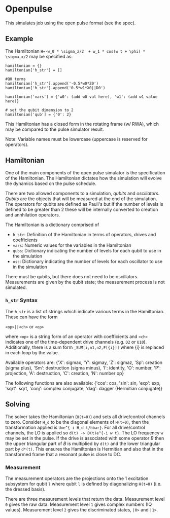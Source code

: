 # Openpulse

This simulates job using the open pulse format (see the spec).

## Example
The Hamiltonian `H=-w_0 * \sigma_z/2  + w_1 * cos(w t + \phi) * \sigma_x/2` may be specified as:
```
hamiltonian = {}
hamiltonian['h_str'] = []

#Q0 terms
hamiltonian['h_str'].append('-0.5*w0*Z0')
hamiltonian['h_str'].append('0.5*w1*X0||D0')

hamiltonian['vars'] = {'w0': (add w0 val here), 'w1': (add w1 value here)}

# set the qubit dimension to 2
hamiltonian['qub'] = {'0': 2}
```
This Hamiltonian has a closed form in the rotating frame (w/ RWA), which may be compared to the pulse simulator result.

Note: Variable names must be lowercase (uppercase is reserved for operators).

## Hamiltonian

One of the main components of the open pulse simulator is the specification
of the Hamiltonian. The Hamiltonian dictates how the simulation will evolve
the dynamics based on the pulse schedule.

There are two allowed components to a simulation, *qubits* and *oscillators*.
*Qubits* are the objects that will be measured at the end of the simulation.
The operators for qubits are defined as Pauli's but if the number of levels
is defined to be greater than 2 these will be internally converted to
creation and annhilation operators.

The Hamiltonian is a dictionary comprised of
- `h_str`: Definition of the Hamiltonian in terms of operators, drives and
coefficients
- `vars`: Numeric values for the variables in the Hamiltonian
- `qubs`: Dictionary indicating the number of levels for each qubit to
use in the simulation
- `osc`: Dictionary indicating the number of levels for each oscillator to
use in the simulation

There must be qubits, but there does not need to be oscillators. Measurements
are given by the qubit state; the measurement process is not simulated.

### `h_str` Syntax

The `h_str` is a list of strings which indicate various terms in the
Hamiltonian. These can have the form

`<op>||<ch>` or `<op>`

where `<op>` is a string form of an operator with coefficients and `<ch>`
indicates one of the time-dependent drive channels (e.g. `D2` or `U10`).
Additionally, there is a sum form
`_SUM[i,n1,n2,F[{i}]]` where {i} is replaced in each loop by the value.

Available operators are: 
{'X': sigmax, 'Y': sigmay, 'Z': sigmaz,
 'Sp': creation (sigma plus), 'Sm': destruction (sigma minus), 'I': identity,
 'O': number, 'P': projection, 'A': destruction, 'C': creation, 'N': number op}
 
 The following functions are also available: 
 {'cos': cos, 'sin': sin, 'exp': exp,
  'sqrt': sqrt, 'conj': complex conjugate, 'dag': dagger (Hermitian conjugate)}
 
## Solving

The solver takes the Hamiltonian (`H(t=0)`) and sets all drive/control channels to zero. 
Consider `H_d` to be the diagonal elements of `H(t=0)`, then the transformation applied is
`U=e^{-i H_d t/hbar}`. For all drive/control channels, the LO is applied so
`d(t) -> D(t)e^{-i w t}`. The LO frequency `w` may be set in the pulse. If the drive is associated with some operator *B* then
the upper triangular part of *B* is multiplied by `d(t)` and the lower triangular part
by `d*(t)`. This ensures the Hamiltonian is Hermitian and also that in the transformed
frame that a resonant pulse is close to DC. 

### Measurement

The measurement operators are the projections onto the 1 excitation subsystem for qubit `l`
where qubit `l` is defined by diagonalizing `H(t=0)` (i.e. the dressed basis). 

There are three measurement levels that return the data.
Measurement level `0` gives the raw data.
Measurement level `1` gives complex numbers (IQ values).
Measurement level `2` gives the discriminated states, `|0>` and `|1>`.

